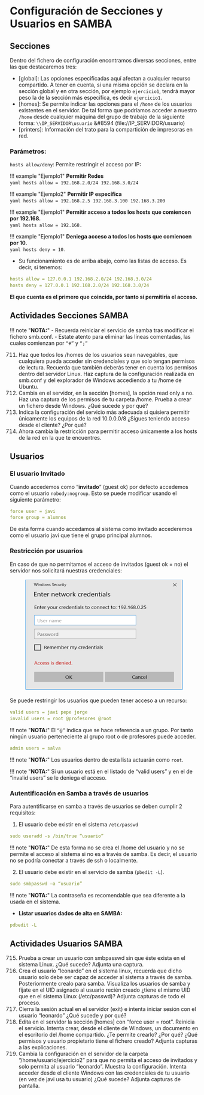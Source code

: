 ﻿# Configuración de Secciones y Usuarios en SAMBA

## Secciones

Dentro del fichero de configuración encontramos diversas secciones, entre las que destacaremos tres:

- [global]: Las opciones especificadas aquí afectan a cualquier recurso compartido. A tener en cuenta, si una misma opción se declara en la sección global y en otra sección, por ejemplo `ejercicio1`, tendrá mayor peso la de la sección más específica, es decir `ejercicio1`.
- [homes]: Se permite indicar las opciones para el `/home` de los usuarios existentes en el servidor. De tal forma que podríamos acceder a nuestro `/home` desde cualquier máquina del grupo de trabajo de la siguiente forma: `\\IP_SERVIDOR\usuario` &#8594 (file://IP_SERVIDOR/usuario)
- [printers]: Información del trato para la compartición de impresoras en red.

### Parámetros:

`hosts allow/deny`: Permite restringir el acceso por IP:

!!! example "Ejemplo1"
    **Permitir Redes**  
    ``` yaml
    hosts allow = 192.168.2.0/24 192.168.3.0/24
    ```

!!! example "Ejemplo2"
    **Permitir IP específica**  
    ``` yaml
    hosts allow = 192.168.2.5 192.168.3.100 192.168.3.200
    ```

!!! example "Ejemplo1"
    **Permitir acceso a todos los hosts que comiencen por 192.168.**  
    ``` yaml
    hosts allow = 192.168.
    ```

!!! example "Ejemplo1"
    **Deniega acceso a todos los hosts que comiencen por 10.**  
    ``` yaml
    hosts deny = 10.
    ```

- Su funcionamiento es de arriba abajo, como las listas de acceso. Es decir, si tenemos:

``` yaml
hosts allow = 127.0.0.1 192.168.2.0/24 192.168.3.0/24
hosts deny = 127.0.0.1 192.168.2.0/24 192.168.3.0/24
```

**El que cuenta es el primero que coincida, por tanto sí permitiría el acceso.**

## Actividades Secciones SAMBA

!!! note "**NOTA:**"
    - Recuerda reiniciar el servicio de samba tras modificar el fichero smb.conf.
    - Estate atento para eliminar las líneas comentadas, las cuales comienzan por `“#”` y `“;”`

711. Haz que todos los /homes de los usuarios sean navegables, que cualquiera pueda acceder sin credenciales y que solo tengan permisos de lectura. Recuerda que también deberás tener en cuenta los permisos dentro del servidor Linux. Haz captura de la configuración realizada en smb.conf y del explorador de Windows accediendo a tu /home de Ubuntu.
712. Cambia en el servidor, en la sección [homes], la opción read only a no. Haz una captura de los permisos de tu carpeta /home. Prueba a crear un fichero desde Windows. ¿Qué sucede y por qué?
713. Indica la configuración del servicio más adecuada si quisiera permitir únicamente los equipos de la red 10.0.0.0/8  ¿Sigues teniendo acceso desde el cliente? ¿Por qué?
714. Ahora cambia la restricción para permitir acceso únicamente a los hosts de la red en la que te encuentres.

## Usuarios

### El usuario Invitado

Cuando accedemos como “**invitado**” (guest ok) por defecto accedemos como el usuario `nobody:nogroup`. Esto se puede modificar usando el siguiente parámetro:

``` yaml
force user = javi
force group = alumnos
```

De esta forma cuando accedamos al sistema como invitado accederemos como el usuario javi que tiene el grupo principal alumnos.

### Restricción por usuarios

En caso de que no permitamos el acceso de invitados (guest ok = no) el servidor nos solicitará nuestras credenciales:

<figure>
  <img src="./imagenes/07/072/006.png" width="650"/>
</figure>

Se puede restringir los usuarios que pueden tener acceso a un recurso:

``` yaml
valid users = javi pepe jorge
invalid users = root @profesores @root
```

!!! note "**NOTA:**"
    El `“@”` indica que se hace referencia a un grupo. Por tanto ningún usuario perteneciente al grupo root o de profesores puede acceder.

``` yaml
admin users = salva
```

!!! note "**NOTA:**"
    Los usuarios dentro de esta lista actuarán como `root`.

!!! note "**NOTA:**"
    Si un usuario está en el listado de “valid users” y en el de “invalid users” se le deniega el acceso.

### Autentificación en Samba a través de usuarios

Para autentificarse en samba a través de usuarios se deben cumplir 2 requisitos:

1. El usuario debe existir en el sistema `/etc/passwd`

``` yaml
sudo useradd -s /bin/true “usuario”
```

!!! note "**NOTA:**"
    De esta forma no se crea el /home del usuario y no se permite el acceso al sistema si no es a través de samba. Es decir, el usuario no se podría conectar a través de ssh o localmente.

2. El usuario debe existir en el servicio de samba (`pbedit -L`).

``` yaml
sudo smbpasswd –a “usuario”
```

!!! note "**NOTA:**"
    La contraseña es recomendable que sea diferente a la usada en el sistema.

- **Listar usuarios dados de alta en SAMBA:**

``` yaml
pdbedit -L
```

## Actividades Usuarios SAMBA

715. Prueba a crear un usuario con smbpasswd sin que éste exista en el sistema Linux. ¿Qué sucede? Adjunta una captura.
1. Crea el usuario “leonardo” en el sistema linux, recuerda que dicho usuario solo debe ser capaz de acceder al sistema a través de samba. Posteriormente crealo para samba. Visualiza los usuarios de samba y fíjate en el UID asignado al usuario recién creado ¿tiene el mismo UID que en el sistema Linux (/etc/passwd)? Adjunta capturas de todo el proceso.
716. Cierra la sesión actual en el servidor (exit) e intenta iniciar sesión con el usuario “leonardo” ¿Qué sucede y por qué?
717. Edita en el servidor la sección [homes] con “force user = root”. Reinicia el servicio. Intenta crear, desde el cliente de Windows, un documento en el escritorio del /home compartido. ¿Te permite crearlo? ¿Por qué? ¿Qué permisos y usuario propietario tiene el fichero creado? Adjunta capturas a las explicaciones.
718. Cambia la configuración en el servidor de la carpeta “/home/usuario/ejercicio2” para que no permita el acceso de invitados y solo permita al usuario “leonardo”. Muestra la configuración. Intenta acceder desde el cliente Windows con las credenciales de tu usuario (en vez de javi usa tu usuario) ¿Qué sucede? Adjunta capturas de pantalla.